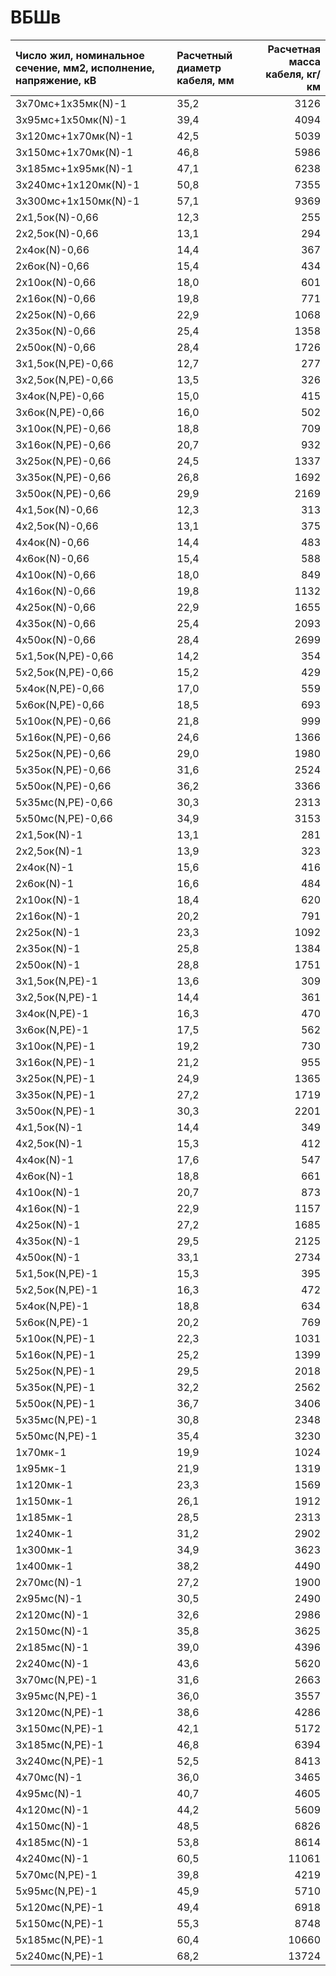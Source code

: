 # ВБШв

| Число жил, номинальное сечение, мм2, исполнение, напряжение, кВ   |  Расчетный диаметр кабеля, мм   |    Расчетная масса кабеля, кг/км |
|:------------------------------------------------------------------|:--------------------------------|---------------------------------:|
| 3х70мс+1х35мк(N)-1                                                | 35,2                            |                             3126 |
| 3х95мс+1х50мк(N)-1                                                | 39,4                            |                             4094 |
| 3х120мс+1х70мк(N)-1                                               | 42,5                            |                             5039 |
| 3х150мс+1х70мк(N)-1                                               | 46,8                            |                             5986 |
| 3х185мс+1х95мк(N)-1                                               | 47,1                            |                             6238 |
| 3х240мс+1х120мк(N)-1                                              | 50,8                            |                             7355 |
| 3х300мс+1х150мк(N)-1                                              | 57,1                            |                             9369 |
| 2х1,5ок(N)-0,66                                                   | 12,3                            |                              255 |
| 2х2,5ок(N)-0,66                                                   | 13,1                            |                              294 |
| 2х4ок(N)-0,66                                                     | 14,4                            |                              367 |
| 2х6ок(N)-0,66                                                     | 15,4                            |                              434 |
| 2х10ок(N)-0,66                                                    | 18,0                            |                              601 |
| 2х16ок(N)-0,66                                                    | 19,8                            |                              771 |
| 2х25ок(N)-0,66                                                    | 22,9                            |                             1068 |
| 2х35ок(N)-0,66                                                    | 25,4                            |                             1358 |
| 2х50ок(N)-0,66                                                    | 28,4                            |                             1726 |
| 3х1,5ок(N,PE)-0,66                                                | 12,7                            |                              277 |
| 3х2,5ок(N,PE)-0,66                                                | 13,5                            |                              326 |
| 3х4ок(N,PE)-0,66                                                  | 15,0                            |                              415 |
| 3х6ок(N,PE)-0,66                                                  | 16,0                            |                              502 |
| 3х10ок(N,PE)-0,66                                                 | 18,8                            |                              709 |
| 3х16ок(N,PE)-0,66                                                 | 20,7                            |                              932 |
| 3х25ок(N,PE)-0,66                                                 | 24,5                            |                             1337 |
| 3х35ок(N,PE)-0,66                                                 | 26,8                            |                             1692 |
| 3х50ок(N,PE)-0,66                                                 | 29,9                            |                             2169 |
| 4х1,5ок(N)-0,66                                                   | 12,3                            |                              313 |
| 4х2,5ок(N)-0,66                                                   | 13,1                            |                              375 |
| 4х4ок(N)-0,66                                                     | 14,4                            |                              483 |
| 4х6ок(N)-0,66                                                     | 15,4                            |                              588 |
| 4х10ок(N)-0,66                                                    | 18,0                            |                              849 |
| 4х16ок(N)-0,66                                                    | 19,8                            |                             1132 |
| 4х25ок(N)-0,66                                                    | 22,9                            |                             1655 |
| 4х35ок(N)-0,66                                                    | 25,4                            |                             2093 |
| 4х50ок(N)-0,66                                                    | 28,4                            |                             2699 |
| 5х1,5ок(N,PE)-0,66                                                | 14,2                            |                              354 |
| 5х2,5ок(N,PE)-0,66                                                | 15,2                            |                              429 |
| 5х4ок(N,PE)-0,66                                                  | 17,0                            |                              559 |
| 5х6ок(N,PE)-0,66                                                  | 18,5                            |                              693 |
| 5х10ок(N,PE)-0,66                                                 | 21,8                            |                              999 |
| 5х16ок(N,PE)-0,66                                                 | 24,6                            |                             1366 |
| 5х25ок(N,PE)-0,66                                                 | 29,0                            |                             1980 |
| 5х35ок(N,PE)-0,66                                                 | 31,6                            |                             2524 |
| 5х50ок(N,PE)-0,66                                                 | 36,2                            |                             3366 |
| 5х35мс(N,PE)-0,66                                                 | 30,3                            |                             2313 |
| 5х50мс(N,PE)-0,66                                                 | 34,9                            |                             3153 |
| 2х1,5ок(N)-1                                                      | 13,1                            |                              281 |
| 2х2,5ок(N)-1                                                      | 13,9                            |                              323 |
| 2х4ок(N)-1                                                        | 15,6                            |                              416 |
| 2х6ок(N)-1                                                        | 16,6                            |                              484 |
| 2х10ок(N)-1                                                       | 18,4                            |                              620 |
| 2х16ок(N)-1                                                       | 20,2                            |                              791 |
| 2х25ок(N)-1                                                       | 23,3                            |                             1092 |
| 2х35ок(N)-1                                                       | 25,8                            |                             1384 |
| 2х50ок(N)-1                                                       | 28,8                            |                             1751 |
| 3х1,5ок(N,PE)-1                                                   | 13,6                            |                              309 |
| 3х2,5ок(N,PE)-1                                                   | 14,4                            |                              361 |
| 3х4ок(N,PE)-1                                                     | 16,3                            |                              470 |
| 3х6ок(N,PE)-1                                                     | 17,5                            |                              562 |
| 3х10ок(N,PE)-1                                                    | 19,2                            |                              730 |
| 3х16ок(N,PE)-1                                                    | 21,2                            |                              955 |
| 3х25ок(N,PE)-1                                                    | 24,9                            |                             1365 |
| 3х35ок(N,PE)-1                                                    | 27,2                            |                             1719 |
| 3х50ок(N,PE)-1                                                    | 30,3                            |                             2201 |
| 4х1,5ок(N)-1                                                      | 14,4                            |                              349 |
| 4х2,5ок(N)-1                                                      | 15,3                            |                              412 |
| 4х4ок(N)-1                                                        | 17,6                            |                              547 |
| 4х6ок(N)-1                                                        | 18,8                            |                              661 |
| 4х10ок(N)-1                                                       | 20,7                            |                              873 |
| 4х16ок(N)-1                                                       | 22,9                            |                             1157 |
| 4х25ок(N)-1                                                       | 27,2                            |                             1685 |
| 4х35ок(N)-1                                                       | 29,5                            |                             2125 |
| 4х50ок(N)-1                                                       | 33,1                            |                             2734 |
| 5х1,5ок(N,PE)-1                                                   | 15,3                            |                              395 |
| 5х2,5ок(N,PE)-1                                                   | 16,3                            |                              472 |
| 5х4ок(N,PE)-1                                                     | 18,8                            |                              634 |
| 5х6ок(N,PE)-1                                                     | 20,2                            |                              769 |
| 5х10ок(N,PE)-1                                                    | 22,3                            |                             1031 |
| 5х16ок(N,PE)-1                                                    | 25,2                            |                             1399 |
| 5х25ок(N,PE)-1                                                    | 29,5                            |                             2018 |
| 5х35ок(N,PE)-1                                                    | 32,2                            |                             2562 |
| 5х50ок(N,PE)-1                                                    | 36,7                            |                             3406 |
| 5х35мс(N,PE)-1                                                    | 30,8                            |                             2348 |
| 5х50мс(N,PE)-1                                                    | 35,4                            |                             3230 |
| 1х70мк-1                                                          | 19,9                            |                             1024 |
| 1х95мк-1                                                          | 21,9                            |                             1319 |
| 1х120мк-1                                                         | 23,3                            |                             1569 |
| 1х150мк-1                                                         | 26,1                            |                             1912 |
| 1х185мк-1                                                         | 28,5                            |                             2313 |
| 1х240мк-1                                                         | 31,2                            |                             2902 |
| 1х300мк-1                                                         | 34,9                            |                             3623 |
| 1х400мк-1                                                         | 38,2                            |                             4490 |
| 2х70мс(N)-1                                                       | 27,2                            |                             1900 |
| 2х95мс(N)-1                                                       | 30,5                            |                             2490 |
| 2х120мс(N)-1                                                      | 32,6                            |                             2986 |
| 2х150мс(N)-1                                                      | 35,8                            |                             3625 |
| 2х185мс(N)-1                                                      | 39,0                            |                             4396 |
| 2х240мс(N)-1                                                      | 43,6                            |                             5620 |
| 3х70мс(N,PE)-1                                                    | 31,6                            |                             2663 |
| 3х95мс(N,PE)-1                                                    | 36,0                            |                             3557 |
| 3х120мс(N,PE)-1                                                   | 38,6                            |                             4286 |
| 3х150мс(N,PE)-1                                                   | 42,1                            |                             5172 |
| 3х185мс(N,PE)-1                                                   | 46,8                            |                             6394 |
| 3х240мс(N,PE)-1                                                   | 52,5                            |                             8413 |
| 4х70мс(N)-1                                                       | 36,0                            |                             3465 |
| 4х95мс(N)-1                                                       | 40,7                            |                             4605 |
| 4х120мс(N)-1                                                      | 44,2                            |                             5609 |
| 4х150мс(N)-1                                                      | 48,5                            |                             6826 |
| 4х185мс(N)-1                                                      | 53,8                            |                             8614 |
| 4х240мс(N)-1                                                      | 60,5                            |                            11061 |
| 5х70мс(N,PE)-1                                                    | 39,8                            |                             4219 |
| 5х95мс(N,PE)-1                                                    | 45,9                            |                             5710 |
| 5х120мс(N,PE)-1                                                   | 49,4                            |                             6918 |
| 5х150мс(N,PE)-1                                                   | 55,3                            |                             8748 |
| 5х185мс(N,PE)-1                                                   | 60,4                            |                            10660 |
| 5х240мс(N,PE)-1                                                   | 68,2                            |                            13724 |